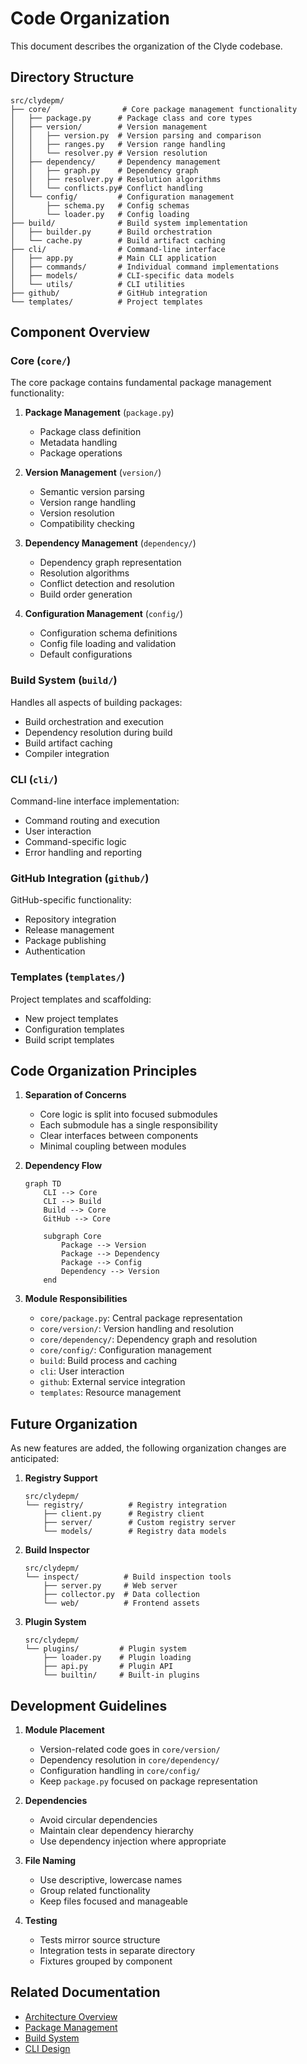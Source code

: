 # Code Organization

This document describes the organization of the Clyde codebase.

## Directory Structure

```
src/clydepm/
├── core/                # Core package management functionality
│   ├── package.py      # Package class and core types
│   ├── version/        # Version management
│   │   ├── version.py  # Version parsing and comparison
│   │   ├── ranges.py   # Version range handling
│   │   └── resolver.py # Version resolution
│   ├── dependency/     # Dependency management
│   │   ├── graph.py    # Dependency graph
│   │   ├── resolver.py # Resolution algorithms
│   │   └── conflicts.py# Conflict handling
│   └── config/         # Configuration management
│       ├── schema.py   # Config schemas
│       └── loader.py   # Config loading
├── build/              # Build system implementation
│   ├── builder.py      # Build orchestration
│   └── cache.py        # Build artifact caching
├── cli/                # Command-line interface
│   ├── app.py          # Main CLI application
│   ├── commands/       # Individual command implementations
│   ├── models/         # CLI-specific data models
│   └── utils/          # CLI utilities
├── github/             # GitHub integration
└── templates/          # Project templates
```

## Component Overview

### Core (`core/`)
The core package contains fundamental package management functionality:

1. **Package Management** (`package.py`)
   - Package class definition
   - Metadata handling
   - Package operations

2. **Version Management** (`version/`)
   - Semantic version parsing
   - Version range handling
   - Version resolution
   - Compatibility checking

3. **Dependency Management** (`dependency/`)
   - Dependency graph representation
   - Resolution algorithms
   - Conflict detection and resolution
   - Build order generation

4. **Configuration Management** (`config/`)
   - Configuration schema definitions
   - Config file loading and validation
   - Default configurations

### Build System (`build/`)
Handles all aspects of building packages:
- Build orchestration and execution
- Dependency resolution during build
- Build artifact caching
- Compiler integration

### CLI (`cli/`)
Command-line interface implementation:
- Command routing and execution
- User interaction
- Command-specific logic
- Error handling and reporting

### GitHub Integration (`github/`)
GitHub-specific functionality:
- Repository integration
- Release management
- Package publishing
- Authentication

### Templates (`templates/`)
Project templates and scaffolding:
- New project templates
- Configuration templates
- Build script templates

## Code Organization Principles

1. **Separation of Concerns**
   - Core logic is split into focused submodules
   - Each submodule has a single responsibility
   - Clear interfaces between components
   - Minimal coupling between modules

2. **Dependency Flow**
   ```mermaid
   graph TD
       CLI --> Core
       CLI --> Build
       Build --> Core
       GitHub --> Core
       
       subgraph Core
           Package --> Version
           Package --> Dependency
           Package --> Config
           Dependency --> Version
       end
   ```

3. **Module Responsibilities**
   - `core/package.py`: Central package representation
   - `core/version/`: Version handling and resolution
   - `core/dependency/`: Dependency graph and resolution
   - `core/config/`: Configuration management
   - `build`: Build process and caching
   - `cli`: User interaction
   - `github`: External service integration
   - `templates`: Resource management

## Future Organization

As new features are added, the following organization changes are anticipated:

1. **Registry Support**
   ```
   src/clydepm/
   └── registry/          # Registry integration
       ├── client.py      # Registry client
       ├── server/        # Custom registry server
       └── models/        # Registry data models
   ```

2. **Build Inspector**
   ```
   src/clydepm/
   └── inspect/          # Build inspection tools
       ├── server.py     # Web server
       ├── collector.py  # Data collection
       └── web/          # Frontend assets
   ```

3. **Plugin System**
   ```
   src/clydepm/
   └── plugins/         # Plugin system
       ├── loader.py    # Plugin loading
       ├── api.py       # Plugin API
       └── builtin/     # Built-in plugins
   ```

## Development Guidelines

1. **Module Placement**
   - Version-related code goes in `core/version/`
   - Dependency resolution in `core/dependency/`
   - Configuration handling in `core/config/`
   - Keep `package.py` focused on package representation

2. **Dependencies**
   - Avoid circular dependencies
   - Maintain clear dependency hierarchy
   - Use dependency injection where appropriate

3. **File Naming**
   - Use descriptive, lowercase names
   - Group related functionality
   - Keep files focused and manageable

4. **Testing**
   - Tests mirror source structure
   - Integration tests in separate directory
   - Fixtures grouped by component

## Related Documentation

- [Architecture Overview](overview.md)
- [Package Management](package-management.md)
- [Build System](build-system.md)
- [CLI Design](cli-design.md) 
